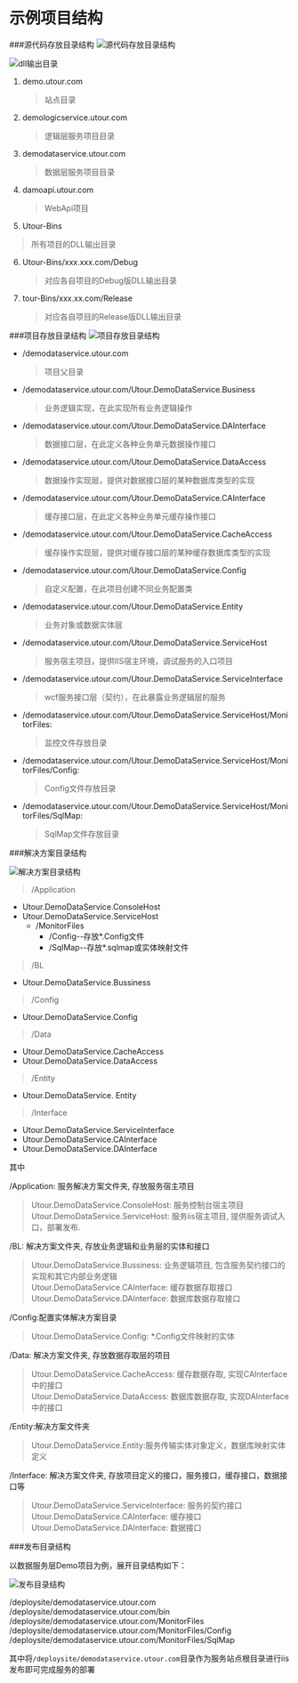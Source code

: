 # 示例项目结构

###源代码存放目录结构
![源代码存放目录结构](../images/img3.png)

![dll输出目录](../images/img4.png)

1. demo.utour.com
   >站点目录
2. demologicservice.utour.com
   >逻辑层服务项目目录
3. demodataservice.utour.com
   >数据层服务项目目录
4. damoapi.utour.com
   >WebApi项目
5. Utour-Bins
  >所有项目的DLL输出目录 	
6. Utour-Bins/xxx.xxx.com/Debug
   >对应各自项目的Debug版DLL输出目录
7. tour-Bins/xxx.xx.com/Release
   >对应各自项目的Release版DLL输出目录

###项目存放目录结构
![项目存放目录结构](../images/img5.png)

* /demodataservice.utour.com
  >项目父目录
* /demodataservice.utour.com/Utour.DemoDataService.Business
  >业务逻辑实现，在此实现所有业务逻辑操作
* /demodataservice.utour.com/Utour.DemoDataService.DAInterface
   >数据接口层，在此定义各种业务单元数据操作接口
* /demodataservice.utour.com/Utour.DemoDataService.DataAccess
  >数据操作实现层，提供对数据接口层的某种数据库类型的实现
* /demodataservice.utour.com/Utour.DemoDataService.CAInterface
   >缓存接口层，在此定义各种业务单元缓存操作接口
* /demodataservice.utour.com/Utour.DemoDataService.CacheAccess
  >缓存操作实现层，提供对缓存接口层的某种缓存数据库类型的实现
* /demodataservice.utour.com/Utour.DemoDataService.Config
  >自定义配置，在此项目创建不同业务配置类
* /demodataservice.utour.com/Utour.DemoDataService.Entity
  >业务对象或数据实体层
* /demodataservice.utour.com/Utour.DemoDataService.ServiceHost
  >服务宿主项目，提供IIS宿主环境，调试服务的入口项目
* /demodataservice.utour.com/Utour.DemoDataService.ServiceInterface
  >wcf服务接口层（契约），在此暴露业务逻辑层的服务
* /demodataservice.utour.com/Utour.DemoDataService.ServiceHost/MonitorFiles: 
  >监控文件存放目录
* /demodataservice.utour.com/Utour.DemoDataService.ServiceHost/MonitorFiles/Config: 
  >Config文件存放目录
* /demodataservice.utour.com/Utour.DemoDataService.ServiceHost/MonitorFiles/SqlMap: 
  >SqlMap文件存放目录

###解决方案目录结构

![解决方案目录结构](../images/img6.png)

> /Application
   * Utour.DemoDataService.ConsoleHost
   * Utour.DemoDataService.ServiceHost
      * /MonitorFiles
          * /Config--存放\*.Config文件
          * /SqlMap--存放\*.sqlmap或实体映射文件

> /BL
   * Utour.DemoDataService.Bussiness

> /Config
   * Utour.DemoDataService.Config

> /Data
   * Utour.DemoDataService.CacheAccess
   * Utour.DemoDataService.DataAccess

>/Entity
   * Utour.DemoDataService. Entity

>/Interface
   * Utour.DemoDataService.ServiceInterface
   * Utour.DemoDataService.CAInterface
   * Utour.DemoDataService.DAInterface

其中

/Application: 服务解决方案文件夹, 存放服务宿主项目
   >Utour.DemoDataService.ConsoleHost: 服务控制台宿主项目<br/>
   >Utour.DemoDataService.ServiceHost: 服务iis宿主项目, 提供服务调试入口，部署发布.

/BL: 解决方案文件夹, 存放业务逻辑和业务层的实体和接口
  >Utour.DemoDataService.Bussiness: 业务逻辑项目, 包含服务契约接口的实现和其它内部业务逻辑<br/>
  >Utour.DemoDataService.CAInterface: 缓存数据存取接口<br/>
  >Utour.DemoDataService.DAInterface: 数据库数据存取接口

/Config:配置实体解决方案目录
  >Utour.DemoDataService.Config: \*.Config文件映射的实体

/Data: 解决方案文件夹, 存放数据存取层的项目
  >Utour.DemoDataService.CacheAccess: 缓存数据存取, 实现CAInterface中的接口<br/>
  >Utour.DemoDataService.DataAccess: 数据库数据存取, 实现DAInterface中的接口

/Entity:解决方案文件夹
  >Utour.DemoDataService.Entity:服务传输实体对象定义，数据库映射实体定义

/Interface: 解决方案文件夹, 存放项目定义的接口，服务接口，缓存接口，数据接口等
  >Utour.DemoDataService.ServiceInterface: 服务的契约接口<br/>
  >Utour.DemoDataService.CAInterface: 缓存接口<br/>
  >Utour.DemoDataService.DAInterface: 数据接口

###发布目录结构

以数据服务层Demo项目为例，展开目录结构如下：

![发布目录结构](../images/img7.png)

/deploysite/demodataservice.utour.com<br/>
/deploysite/demodataservice.utour.com/bin<br/>
/deploysite/demodataservice.utour.com/MonitorFiles<br/>
/deploysite/demodataservice.utour.com/MonitorFiles/Config<br/>
/deploysite/demodataservice.utour.com/MonitorFiles/SqlMap<br/>

其中将```/deploysite/demodataservice.utour.com```目录作为服务站点根目录进行iis发布即可完成服务的部署
